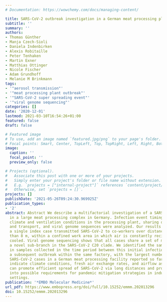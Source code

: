 ```yaml
---
# Documentation: https://wowchemy.com/docs/managing-content/

title: SARS-CoV-2 outbreak investigation in a German meat processing plant
subtitle: ''
summary: ''
authors:
- Thomas Günther
- Manja Czech-Sioli
- Daniela Indenbirken
- Alexis Robitaille
- Peter Tenhaken
- Martin Exner
- Matthias Ottinger
- Nicole Fischer
- Adam Grundhoff
- Melanie M Brinkmann
tags:
- '"aerosol transmission"'
- '"meat processing plant outbreak"'
- '"SARS-CoV-2 super spreading event"'
- '"viral genome sequencing"'
categories: []
date: '2020-12-01'
lastmod: 2021-03-10T16:54:26+01:00
featured: false
draft: false

# Featured image
# To use, add an image named `featured.jpg/png` to your page's folder.
# Focal points: Smart, Center, TopLeft, Top, TopRight, Left, Right, BottomLeft, Bottom, BottomRight.
image:
  caption: ''
  focal_point: ''
  preview_only: false

# Projects (optional).
#   Associate this post with one or more of your projects.
#   Simply enter your project's folder or file name without extension.
#   E.g. `projects = ["internal-project"]` references `content/project/deep-learning/index.md`.
#   Otherwise, set `projects = []`.
projects: []
publishDate: '2021-05-26T09:24:30.969925Z'
publication_types:
- '2'
abstract: Abstract We describe a multifactorial investigation of a SARS-CoV-2 outbreak
  in a large meat processing complex in Germany. Infection event timing, spatial,
  climate and ventilation conditions in the processing plant, sharing of living quarters
  and transport, and viral genome sequences were analyzed. Our results suggest that
  a single index case transmitted SARS-CoV-2 to co-workers over distances of more
  than 8 m, within a confined work area in which air is constantly recirculated and
  cooled. Viral genome sequencing shows that all cases share a set of mutations representing
  a novel sub-branch in the SARS-CoV-2 C20 clade. We identified the same set of mutations
  in samples collected in the time period between this initial infection cluster and
  a subsequent outbreak within the same factory, with the largest number of confirmed
  SARS-CoV-2 cases in a German meat processing facility reported so far. Our results
  indicate climate conditions, fresh air exchange rates, and airflow as factors that
  can promote efficient spread of SARS-CoV-2 via long distances and provide insights
  into possible requirements for pandemic mitigation strategies in industrial workplace
  settings.
publication: '*EMBO Molecular Medicine*'
url_pdf: https://www.embopress.org/doi/full/10.15252/emmm.202013296
doi: 10.15252/emmm.202013296
---
```

